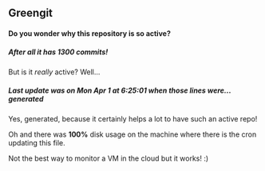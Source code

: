 ## Greengit

#### Do you wonder why this repository is so active?

##### After all it has 1300 commits!

But is it *really* active? Well...

##### Last update was on Mon Apr 1 at 6:25:01 when those lines were... generated

Yes, generated, because it certainly helps a lot to have such an active repo!

Oh and there was **100%** disk usage on the machine
where there is the cron updating this file.

Not the best way to monitor a VM in the cloud but it works! :)
